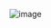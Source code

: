 ![image](https://user-images.githubusercontent.com/82390207/202549742-9957c627-e7fd-4c90-923a-4e0ed851aa31.png)
